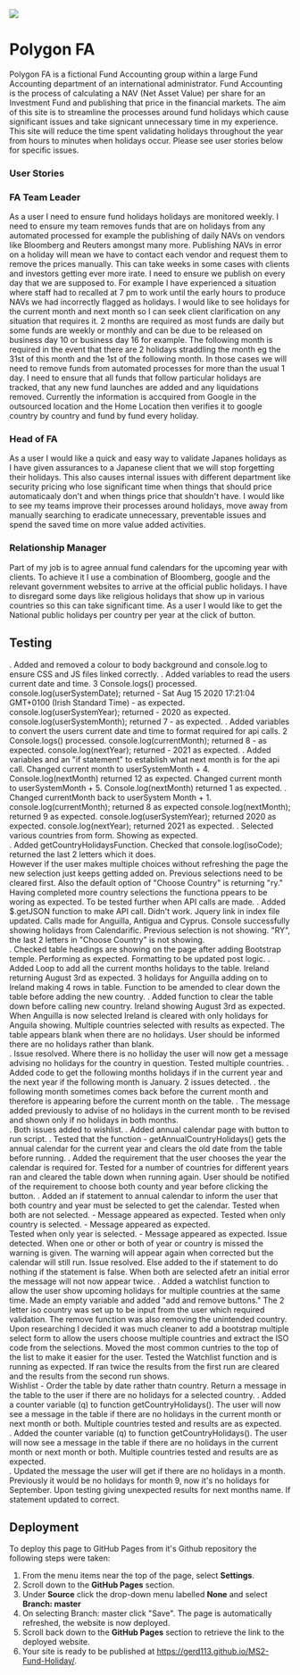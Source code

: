 <img src="https://codeinstitute.s3.amazonaws.com/fullstack/ci_logo_small.png" style="margin: 0;">

# Polygon FA
Polygon FA is a fictional Fund Accounting group within a large Fund Accounting department of an international administrator.
Fund Accounting is the process of calculating a NAV (Net Asset Value) per share for an Investment Fund and publishing that price in the financial markets.
The aim of this site is to streamline the processes around fund holidays which cause significant issues and take signicant unnecessary time in my experience.
This site will reduce the time spent validating holidays throughout the year from hours to minutes when holidays occur. 
Please see user stories below for specific issues.



### User Stories

### FA Team Leader
As a user I need to ensure fund holidays holidays are monitored weekly.
I need to ensure my team removes funds that are on holidays from any automated processed for example the publishing of daily NAVs on vendors like Bloomberg and Reuters amongst many more.
Publishing NAVs in error on a holiday will mean we have to contact each vendor and request them to remove the prices manually. This can take weeks in some cases with clients and investors getting ever more irate.
I need to ensure we publish on every day that we are supposed to. For example I have experienced a situation where staff had to recalled at 7 pm to work until the early hours to produce NAVs we had incorrectly flagged as holidays.
I would like to see holidays for the current month and next month so I can seek client clarification on any situation that requires it.
2 months are required as most funds are daily but some funds are weekly or monthly and can be due to be released on business day 10 or business day 16 for example.
The following month is required in the event that there are 2 holidays straddling the month eg the 31st of this month and the 1st of the following month. In those cases we will need to remove funds from automated processes for more than the usual 1 day.
I need to ensure that all funds that follow particular holidays are tracked, that any new fund launches are added and any liquidations removed.
Currently the information is accquired from Google in the outsourced location and the Home Location then verifies it to google country by country and fund by fund every holiday.

###  Head of FA
As a user I would like a quick and easy way to validate Japanes holidays as I have given assurances to a Japanese client that we will stop forgetting their holidays.
This also causes internal issues with different department like security pricing who lose significant time when things that should price automaticaaly don't and when things price that shouldn't have.
I would like to see my teams improve their processes around holidays, move away from manually searching to eradicate unnecessary, preventable issues and spend the saved time on more value added activities.

### Relationship Manager
Part of my job is to agree annual fund calendars for the upcoming year with clients. To achieve it I use a combination of Bloomberg, google and the relevant government websites to arrive at the official public holidays.
I have to disregard some days like religious holidays that show up in various countries so this can take significant time.
As a user I would like to get the National public holidays per country per year at the click of button.

## Testing
. Added and removed a colour to body background and console.log to ensure CSS and JS files linked correctly.
. Added variables to read the users current date and time. 3 Console.logs() processed. 
    console.log(userSystemDate); returned - Sat Aug 15 2020 17:21:04 GMT+0100 (Irish Standard Time) - as expected.
    console.log(userSystemYear); returned - 2020 as expected.
    console.log(userSystemMonth); returned 7 - as expected.
. Added variables to convert the users current date and time to format required for api calls. 2 Console.logs() processed.
    console.log(currentMonth); returned 8 - as expected.
    console.log(nextYear); returned - 2021 as expected.
. Added variables and an "if statement" to establish what next month is for the api call.
    Changed current month to userSystemMonth + 4.
    Console.log(nextMonth) returned 12 as expected.
    Changed current month to userSystemMonth + 5.
    Console.log(nextMonth) returned 1 as expected.
. Changed currentMonth back to userSystem Month + 1.
    console.log(currentMonth); returned 8 as expected
    console.log(nextMonth); returned 9 as expected.
    console.log(userSystemYear); returned 2020 as expected.
    console.log(nextYear); returned 2021 as expected.
. Selected various countries from form. Showing as expected.  
. Added getCountryHolidaysFunction. Checked that console.log(isoCode); returned the last 2 letters which it does.  
    However if the user makes multiple choices without refreshing the page the new selection just keeps getting added on.
    Previous selections need to be cleared first.
    Also the default option of "Choose Country" is returning "ry."
    Having completed more country selections the functiona ppears to be woring as expected. To be tested further when API calls are made.
. Added $.getJSON function to make API call. Didn't work.
    Jquery link in index file updated.
    Calls made for Anguilla, Antigua and Cyprus. Console successfully showing holidays from Calendarific. Previous selection is not showing.
    "RY", the last 2 letters in "Choose Country" is not showing.    
. Checked table headings are showing on the page after adding Bootstrap temple. Performing as expected. Formatting to be updated post logic.
. Added Loop to add all the current months holidays to the table. Ireland returning August 3rd as expected.
    3 holidays for Anguilla adding on to Ireland making 4 rows in table.
    Function to be amended to clear down the table before adding the new country.
. Added function to clear the table down before calling new country.
    Ireland showing August 3rd as expected.
    When Anguilla is now selected Ireland is cleared with only holidays for Anguila showing.
    Multiple countries selected with results as expected.
    The table appears blank when there are no holidays. User should be informed there are no holidays rather than blank.  
. Issue resolved. Where there is no holliday the user will now get a message advising no holidays for the country in question.
    Tested multiple countries.
. Added code to get the following months holidays if in the current year and the next year if the following month is January. 2 issues detected.
    . the following month sometimes comes back before the current month and therefore is appearing before the current month on the table.
    . The message added previously to advise of no holidays in the current month to be revised and shown only if no holidays in both months.   
    . Both issues added to wishlist.
. Added annual calendar page with button to run script.
    . Tested that the function - getAnnualCountryHolidays() gets the annual calendar for the current year and clears the old date from the table before running.
. Added the requirement that the user chooses the year the calendar is required for.
    Tested for a number of countries for different years ran and cleared the table down when running again.
    User should be notified of the requirement to choose both county and year before clicking the button.
. Added an if statement to annual calendar to inform the user that both country and year must be selected to get the calendar.
    Tested when both are not selected. - Message appeared as expected.
    Tested when only country is selected. - Message appeared as expected.   
    Tested when only year is selected. - Message appeared as expected.
    Issue detected. When one or other or both of year or country is missed the warning is given. The warning will appear again when corrected but the calendar will still run.
    Issue resolved. Else added to the if statement to do nothing if the statement is false. When both are selected afetr an initial error the message will not now appear twice.
. Added a watchlist function to allow the user show upcoming holidays for multiple countries at the same time. Made an empty variable and added "add and remove buttons."
    The 2 letter iso country was set up to be input from the user which required validation. The remove function was also removing the unintended country.
    Upon researching I decided it was much cleaner to add a bootstrap multiple select form to allow the users choose multiple countries and extract the ISO code from the selections.
    Moved the most common cuntries to the top of the list to make it easier for the user.
    Tested the Watchlist function and is running as expected. If ran twice the results from the first run are cleared and the results from the second run shows.   
    Wishlist - Order the table by date rather thatn country. Return a message in the table to the user if there are no holidays for a selected country. 
. Added a counter variable (q) to function getCountryHolidays(). The user will now see a message in the table if there are no holidays in the current month or next month or both.
    Multiple countries tested and results are as expected.   
. Added the counter variable (q) to function getCountryHolidays(). The user will now see a message in the table if there are no holidays in the current month or next month or both.
    Multiple countries tested and results are as expected.  
. Updated the message the user will get if there are no holidays in a month. Previously it would be no holidays for month 9, now it's no holidays for September.
    Upon testing giving unexpected results for next months name. If statement updated to correct.    


## Deployment

To deploy this page to GitHub Pages from it's Github repository the following steps were taken: 

1. From the menu items near the top of the page, select **Settings**.
2. Scroll down to the **GitHub Pages** section.
3. Under **Source** click the drop-down menu labelled **None** and select **Branch: master**
4. On selecting  Branch: master click "Save". The page is automatically refreshed, the website is now deployed. 
5. Scroll back down to the **GitHub Pages** section to retrieve the link to the deployed website.
6. Your site is ready to be published at https://gerd113.github.io/MS2-Fund-Holiday/.

 





